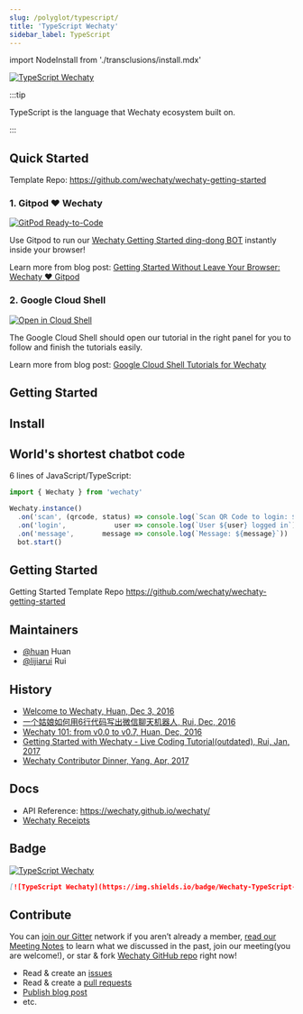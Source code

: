 ```yaml
---
slug: /polyglot/typescript/
title: 'TypeScript Wechaty'
sidebar_label: TypeScript
---
```


import NodeInstall from './transclusions/install.mdx'

[![TypeScript Wechaty](https://img.shields.io/badge/Wechaty-TypeScript-blue)](https://github.com/wechaty/wechaty)

:::tip

TypeScript is the language that Wechaty ecosystem built on.

:::

## Quick Started

Template Repo: <https://github.com/wechaty/wechaty-getting-started>

### 1. Gitpod ❤️  Wechaty

[![GitPod Ready-to-Code][gitpod_img]][gitpod_link]

[gitpod_img]: https://img.shields.io/badge/Gitpod-Ready--to--Code-blue?logo=gitpod
[gitpod_link]: https://gitpod.io/#https://github.com/wechaty/wechaty-getting-started

Use Gitpod to run our [Wechaty Getting Started ding-dong BOT](https://github.com/wechaty/wechaty-getting-started/blob/master/examples/ding-dong-bot.ts) instantly inside your browser!

Learn more from blog post: [Getting Started Without Leave Your Browser: Wechaty ❤️ Gitpod](https://wechaty.js.org/2021/02/06/wechaty-getting-started-without-leave-your-browser/)

### 2. Google Cloud Shell

[![Open in Cloud Shell][shell_img]][shell_link]

[shell_img]: https://gstatic.com/cloudssh/images/open-btn.svg
[shell_link]: https://ssh.cloud.google.com/cloudshell/editor?cloudshell_git_repo=https%3A%2F%2Fgithub.com%2Fwechaty%2Fwechaty-getting-started&cloudshell_open_in_editor=examples/ding-dong-bot.ts&cloudshell_workspace=.&cloudshell_tutorial=examples/tutorials/google-cloud-shell-tutorial.md

The Google Cloud Shell should open our tutorial in the right panel for you to follow and finish the tutorials easily.

Learn more from blog post: [Google Cloud Shell Tutorials for Wechaty](https://wechaty.js.org/2021/02/20/google-cloud-shell-tutorials/)

## Getting Started

## Install

<NodeInstall />

## World's shortest chatbot code

6 lines of JavaScript/TypeScript:

```ts
import { Wechaty } from 'wechaty'

Wechaty.instance()
  .on('scan', (qrcode, status) => console.log(`Scan QR Code to login: ${status}\nhttps://wechaty.js.org/qrcode/${encodeURIComponent(qrcode)}`))
  .on('login',            user => console.log(`User ${user} logged in`))
  .on('message',       message => console.log(`Message: ${message}`))
  bot.start()
```

## Getting Started

Getting Started Template Repo <https://github.com/wechaty/wechaty-getting-started>

## Maintainers

- [@huan](https://wechaty.js.org/contributors/huan) Huan
- [@lijiarui](https://wechaty.js.org/contributors/lijiarui) Rui

## History

- [Welcome to Wechaty, Huan, Dec 3, 2016](https://wechaty.js.org/2016/12/03/welcome-to-wechaty/)
- [一个姑娘如何用6行代码写出微信聊天机器人, Rui, Dec, 2016](https://wechaty.js.org/2016/12/10/try-to-write-wexinrobot/)
- [Wechaty 101: from v0.0 to v0.7, Huan, Dec, 2016](https://wechaty.js.org/2017/01/06/wechaty-101-presentation/)
- [Getting Started with Wechaty - Live Coding Tutorial(outdated), Rui, Jan, 2017](https://wechaty.js.org/2017/01/01/getting-started-wechaty/)
- [Wechaty Contributor Dinner, Yang, Apr, 2017](https://wechaty.js.org/2017/04/21/wechaty-meeting-dinner/)

## Docs

- API Reference: <https://wechaty.github.io/wechaty/>
- [Wechaty Receipts](../../recipes/README.md)

## Badge

[![TypeScript Wechaty](https://img.shields.io/badge/Wechaty-TypeScript-blue)](https://github.com/wechaty/wechaty)

```md
[![TypeScript Wechaty](https://img.shields.io/badge/Wechaty-TypeScript-blue)](https://github.com/wechaty/wechaty)
```

## Contribute

You can [join our Gitter](https://gitter.im/wechaty/wechaty) network if you aren’t already a member, [read our Meeting Notes](https://bit.ly/2zpi2XG) to learn what we discussed in the past, join our meeting(you are welcome!), or star & fork [Wechaty GitHub repo](https://github.com/wechaty/wechaty) right now!

- Read & create an [issues](https://github.com/wechaty/wechaty/issues)
- Read & create a [pull requests](https://github.com/wechaty/wechaty/pulls)
- [Publish blog post](../../contributor-program/publish-blog.md)
- etc.
